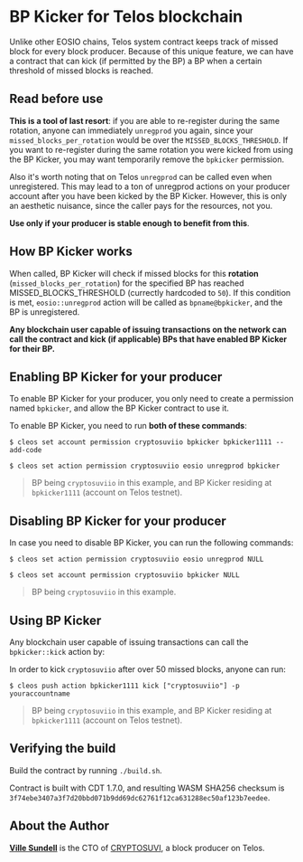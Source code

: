# BP Kicker for Telos blockchain

Unlike other EOSIO chains, Telos system contract keeps track of missed block for every block producer.
Because of this unique feature, we can have a contract that can kick (if permitted by the BP) a BP when a certain threshold of missed blocks is reached.

## Read before use
**This is a tool of last resort**: if you are able to re-register during the same rotation, anyone can immediately `unregprod` you again, since your `missed_blocks_per_rotation` would be over the `MISSED_BLOCKS_THRESHOLD`. If you want to re-register during the same rotation you were kicked from using the BP Kicker, you may want temporarily remove the `bpkicker` permission.

Also it's worth noting that on Telos `unregprod` can be called even when unregistered. This may lead to a ton of unregprod actions on your producer account after you have been kicked by the BP Kicker. However, this is only an aesthetic nuisance, since the caller pays for the resources, not you.

**Use only if your producer is stable enough to benefit from this**.

## How BP Kicker works
When called, BP Kicker will check if missed blocks for this **rotation** (`missed_blocks_per_rotation`) for the specified BP has reached MISSED_BLOCKS_THRESHOLD (currectly hardcoded to `50`). If this condition is met, `eosio::unregprod` action will be called as `bpname@bpkicker`, and the BP is unregistered.

**Any blockchain user capable of issuing transactions on the network can call the contract and kick (if applicable) BPs that have enabled BP Kicker for their BP.**

## Enabling BP Kicker for your producer
To enable BP Kicker for your producer, you only need to create a permission named `bpkicker`, and allow the BP Kicker contract to use it.

To enable BP Kicker, you need to run **both of these commands**:

`$ cleos set account permission cryptosuviio bpkicker bpkicker1111 --add-code`

`$ cleos set action permission cryptosuviio eosio unregprod bpkicker`

> BP being `cryptosuviio` in this example, and BP Kicker residing at `bpkicker1111` (account on Telos testnet).

## Disabling BP Kicker for your producer
In case you need to disable BP Kicker, you can run the following commands:

`$ cleos set action permission cryptosuviio eosio unregprod NULL`

`$ cleos set account permission cryptosuviio bpkicker NULL`

> BP being `cryptosuviio` in this example.

## Using BP Kicker
Any blockchain user capable of issuing transactions can call the `bpkicker::kick` action by:

In order to kick `cryptosuviio` after over 50 missed blocks, anyone can run:

`$ cleos push action bpkicker1111 kick ["cryptosuviio"] -p youraccountname`

> BP being `cryptosuviio` in this example, and BP Kicker residing at `bpkicker1111` (account on Telos testnet).

## Verifying the build
Build the contract by running `./build.sh`.

Contract is built with CDT 1.7.0, and resulting WASM SHA256 checksum is `3f74ebe3407a3f7d20bbd071b9dd69dc62761f12ca631288ec50af123b7eedee`.

## About the Author
**[Ville Sundell](https://www.linkedin.com/in/villesundell)** is the CTO of [CRYPTOSUVI](https://www.cryptosuvi.io/), a block producer on Telos.
